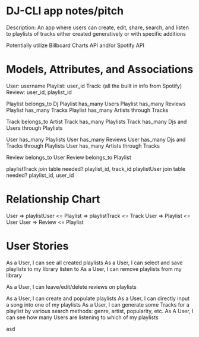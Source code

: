 # DJ-CLI app notes/pitch
Description: An app where users can create, edit, share, search, and listen to playlists of tracks either created generatively or with specific additions

Potentially utilize Billboard Charts API and/or Spotify API

# Models, Attributes, and Associations
User: username
Playlist: user_id
Track: (all the built in info from Spotify)
Review: user_id, playlist_id

Playlist belongs_to Dj
Playlist has_many Users
Playlist has_many Reviews
Playlist has_many Tracks
Playlist has_many Artists through Tracks

Track belongs_to Artist
Track has_many Playlists
Track has_many Djs and Users through Playlists

User has_many Playlists
User has_many Reviews
User has_many Djs and Tracks through Playlists
User has_many Artists through Tracks

Review belongs_to User
Review belongs_to Playlist

playlistTrack join table needed? playlist_id, track_id
playlistUser join table needed? playlist_id, user_id

# Relationship Chart
User => playlistUser <= Playlist => playlistTrack <= Track
User => Playlist <= User
User => Review <= Playlist
			 
# User Stories
As a User, I can see all created playlists
As a User, I can select and save playlists to my library listen to
As a User, I can remove playlists from my library

As a User, I can leave/edit/delete reviews on playlists

As a User, I can create and populate playlists
As a User, I can directly input a song into one of my playlists
As a User, I can generate some Tracks for a playlist by various search methods: genre, artist, popularity, etc.
As A User, I can see how many Users are listening to which of my playlists

asd